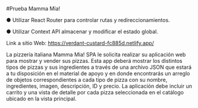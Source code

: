 #Prueba Mamma Mía!

● Utilizar React Router para controlar rutas y redireccionamientos.

● Utilizar Context API almacenar y modificar el estado global.

Link a sitio Web: https://verdant-custard-fc885d.netlify.app/


La pizzería italiana Mamma Mia! SPA le solicita realizar su aplicación web para mostrar y
vender sus pizzas. Esta app deberá mostrar los distintos tipos de pizzas y sus ingredientes a
través de una archivo JSON que estará a tu disposición en el material de apoyo y en donde
encontrarás un arreglo de objetos correspondientes a cada tipo de pizza con su nombre,
ingredientes, imagen, descripción, ID y precio.
La aplicación debe incluir un carrito y una vista de detalle por cada pizza seleccionada en el
catálogo ubicado en la vista principal.
